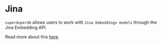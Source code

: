 # Jina

`superduperdb` allows users to work with `Jina Embeddings models` through the Jina Embedding API.

Read more about this [here](/docs/docs/walkthrough/ai_apis#jina).
